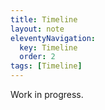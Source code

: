 ```yaml
---
title: Timeline
layout: note
eleventyNavigation:
  key: Timeline
  order: 2
tags: [Timeline]
---
```


Work in progress.